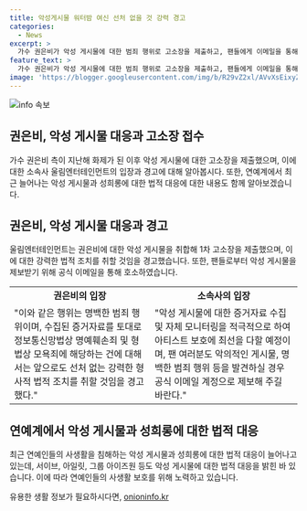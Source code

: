 ```yaml
---
title: 악성게시물 워터밤 여신 선처 없을 것 강력 경고
categories:
  - News
excerpt: >
  가수 권은비가 악성 게시물에 대한 범죄 행위로 고소장을 제출하고, 팬들에게 이메일을 통해 제보를 요청했다. 소속사는 강력한 법적 조치를 취할 것임을 경고하며, 앞으로도 아티스트를 보호할 계획이라고 밝혔다. 최근 연예인들의 악플에 대한 법적 대응도 늘어나고 있는 가운데, 권은비는 지난해에도 법적 대응을 예고했으며, 다른 연예인들도 악플에 대한 고소를 진행 중이다.
feature_text: >
  가수 권은비가 악성 게시물에 대한 범죄 행위로 고소장을 제출하고, 팬들에게 이메일을 통해 제보를 요청했다. 소속사는 강력한 법적 조치를 취할 것임을 경고하며, 앞으로도 아티스트를 보호할 계획이라고 밝혔다. 최근 연예인들의 악플에 대한 법적 대응도 늘어나고 있는 가운데, 권은비는 지난해에도 법적 대응을 예고했으며, 다른 연예인들도 악플에 대한 고소를 진행 중이다.
image: 'https://blogger.googleusercontent.com/img/b/R29vZ2xl/AVvXsEixyZcFfHzMRdzZMjFBmAUKJYCLCGyLL1o632UiGVXcaFdKo_bkvkuCioo0uUKlGfBVcT3P84aROyZIXSBEx3Aw5nCQ3pTgDom1WDC4m8eifvWiAmWEEVb4x6G_l8C0QH225ldMjyaFvpxGEBGNO37VmDTDMHGhJPq73UglMfDca1-0aw/s1600/blogspot.png'
---
```


<p><img src="https://blogger.googleusercontent.com/img/b/R29vZ2xl/AVvXsEixyZcFfHzMRdzZMjFBmAUKJYCLCGyLL1o632UiGVXcaFdKo_bkvkuCioo0uUKlGfBVcT3P84aROyZIXSBEx3Aw5nCQ3pTgDom1WDC4m8eifvWiAmWEEVb4x6G_l8C0QH225ldMjyaFvpxGEBGNO37VmDTDMHGhJPq73UglMfDca1-0aw/s1600/blogspot.png" alt="info 속보" /></p>

<h2 data-ke-size="size26">권은비, 악성 게시물 대응과 고소장 접수</h2>

<p data-ke-size="size16">가수 권은비 측이 지난해 화제가 된 이후 악성 게시물에 대한 고소장을 제출했으며, 이에 대한 소속사 울림엔터테인먼트의 입장과 경고에 대해 알아봅시다. 또한, 연예계에서 최근 늘어나는 악성 게시물과 성희롱에 대한 법적 대응에 대한 내용도 함께 알아보겠습니다.</p>

<h2 data-ke-size="size26">권은비, 악성 게시물 대응과 경고</h2>

<p data-ke-size="size16">울림엔터테인먼트는 권은비에 대한 악성 게시물을 취합해 1차 고소장을 제출했으며, 이에 대한 강력한 법적 조치를 취할 것임을 경고했습니다. 또한, 팬들로부터 악성 게시물을 제보받기 위해 공식 이메일을 통해 호소하였습니다.</p>

<table style="width: 100%;">
<tbody>
<tr>
<td style="text-align: center; height: 17px;"><b>권은비의 입장</b></td>
<td style="text-align: center; height: 17px;"><b>소속사의 입장</b></td>
</tr>
<tr>
<td style="text-align: left;">"이와 같은 행위는 명백한 범죄 행위이며, 수집된 증거자료를 토대로 정보통신망법상 명예훼손죄 및 형법상 모욕죄에 해당하는 건에 대해서는 앞으로도 선처 없는 강력한 형사적 법적 조치를 취할 것임을 경고했다."</td>
<td style="text-align: left;">"악성 게시물에 대한 증거자료 수집 및 자체 모니터링을 적극적으로 하여 아티스트 보호에 최선을 다할 예정이며, 팬 여러분도 악의적인 게시물, 명백한 범죄 행위 등을 발견하실 경우 공식 이메일 계정으로 제보해 주길 바란다."</td>
</tr>
</tbody>
</table>

<h2 data-ke-size="size26">연예계에서 악성 게시물과 성희롱에 대한 법적 대응</h2>

<p data-ke-size="size16">최근 연예인들의 사생활을 침해하는 악성 게시물과 성희롱에 대한 법적 대응이 늘어나고 있는데, 서이브, 아일릿, 그룹 아이즈원 등도 악성 게시물에 대한 법적 대응을 밝힌 바 있습니다. 이에 따라 연예인들의 사생활 보호를 위해 노력하고 있습니다.</p>
유용한 생활 정보가 필요하시다면, <a href="https://onioninfo.kr" rel="dofollow">onioninfo.kr</a>


